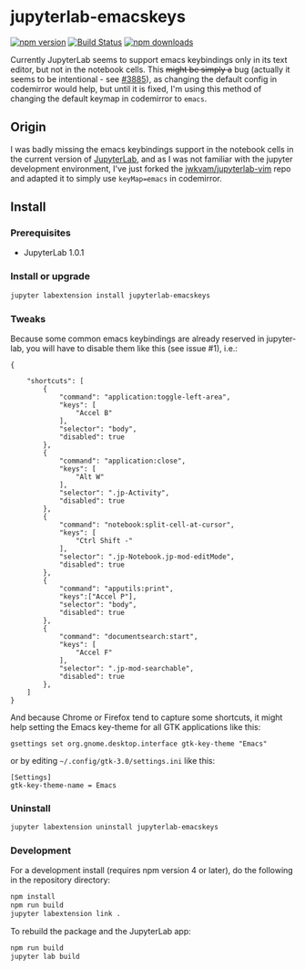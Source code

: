 # jupyterlab-emacskeys

[![npm version](https://badge.fury.io/js/jupyterlab-emacskeys.svg)](https://www.npmjs.com/package/jupyterlab-emacskeys)
[![Build Status](https://travis-ci.org/kpe/jupyterlab-emacskeys.svg?branch=master)](https://travis-ci.org/kpe/jupyterlab-emacskeys.svg?branch=master)
[![npm downloads](https://img.shields.io/npm/dw/jupyterlab-emacskeys.svg)](https://www.npmjs.com/package/jupyterlab-emacskeys)

Currently JupyterLab seems to support emacs keybindings only in its text editor,
but not in the notebook cells. This ~~might be simply a~~ bug (actually it seems to be intentional - see [#3885](https://github.com/jupyterlab/jupyterlab/issues/3885#issuecomment-412294469)), as changing the
default config in codemirror would help, but until it is fixed, I'm using this
method of changing the default keymap in codemirror to `emacs`. 

## Origin

I was badly missing the emacs keybindings support in the notebook cells
in the current version of [JupyterLab](https://github.com/jupyterlab/jupyterlab
), and as I was not familiar with
the jupyter development environment, I've just forked the [jwkvam/jupyterlab-vim](https://github.com/jwkvam/jupyterlab-vim) repo and adapted it to simply use `keyMap=emacs` in codemirror.



## Install
### Prerequisites

* JupyterLab 1.0.1


### Install or upgrade

```bash
jupyter labextension install jupyterlab-emacskeys
```

### Tweaks

Because some common emacs keybindings are already reserved 
in jupyter-lab, you will have to disable them like this (see issue #1), i.e.:


    {
    
	    "shortcuts": [
	        {
	            "command": "application:toggle-left-area",
	            "keys": [
	                "Accel B"
	            ],
	            "selector": "body",
	            "disabled": true
	        },
	        {
	            "command": "application:close",
	            "keys": [
	                "Alt W"
	            ],
	            "selector": ".jp-Activity",
	            "disabled": true
	        },
	        {
	            "command": "notebook:split-cell-at-cursor",
	            "keys": [
	                "Ctrl Shift -"
	            ],
	            "selector": ".jp-Notebook.jp-mod-editMode",
	            "disabled": true
	        },
	        {
	            "command": "apputils:print",
	            "keys":["Accel P"],
	            "selector": "body",
	            "disabled": true
	        },
	        {
	            "command": "documentsearch:start",
	            "keys": [
	                "Accel F"
	            ],
	            "selector": ".jp-mod-searchable",
	            "disabled": true
	        },
	    ]
    }


And because Chrome or Firefox tend to capture some shortcuts, it might help
setting the Emacs key-theme for all GTK applications like this:

    gsettings set org.gnome.desktop.interface gtk-key-theme "Emacs"

or by editing `~/.config/gtk-3.0/settings.ini` like this:

    [Settings]
    gtk-key-theme-name = Emacs


### Uninstall

```bash
jupyter labextension uninstall jupyterlab-emacskeys
```

### Development

For a development install (requires npm version 4 or later), do the following in the repository directory:

```bash
npm install
npm run build
jupyter labextension link .
```

To rebuild the package and the JupyterLab app:

```bash
npm run build
jupyter lab build
```
